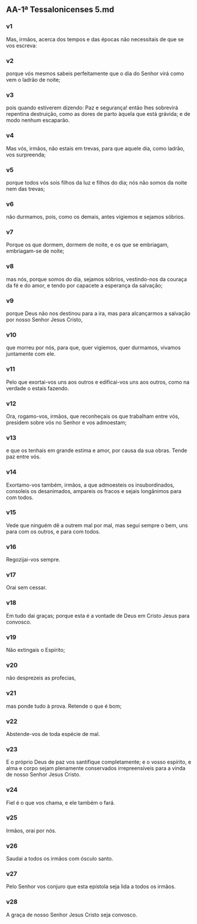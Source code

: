 ## AA-1ª Tessalonicenses 5.md
### v1
 Mas, irmãos, acerca dos tempos e das épocas não necessitais de que se vos escreva:
### v2
 porque vós mesmos sabeis perfeitamente que o dia do Senhor virá como vem o ladrão de noite;
### v3
 pois quando estiverem dizendo: Paz e segurança! então lhes sobrevirá repentina destruição, como as dores de parto àquela que está grávida; e de modo nenhum escaparão.
### v4
 Mas vós, irmãos, não estais em trevas, para que aquele dia, como ladrão, vos surpreenda;
### v5
 porque todos vós sois filhos da luz e filhos do dia; nós não somos da noite nem das trevas;
### v6
 não durmamos, pois, como os demais, antes vigiemos e sejamos sóbrios.
### v7
 Porque os que dormem, dormem de noite, e os que se embriagam, embriagam-se de noite;
### v8
 mas nós, porque somos do dia, sejamos sóbrios, vestindo-nos da couraça da fé e do amor, e tendo por capacete a esperança da salvação;
### v9
 porque Deus não nos destinou para a ira, mas para alcançarmos a salvação por nosso Senhor Jesus Cristo,
### v10
 que morreu por nós, para que, quer vigiemos, quer durmamos, vivamos juntamente com ele.
### v11
 Pelo que exortai-vos uns aos outros e edificai-vos uns aos outros, como na verdade o estais fazendo.
### v12
 Ora, rogamo-vos, irmãos, que reconheçais os que trabalham entre vós, presidem sobre vós no Senhor e vos admoestam;
### v13
 e que os tenhais em grande estima e amor, por causa da sua obras. Tende paz entre vós.
### v14
 Exortamo-vos também, irmãos, a que admoesteis os insubordinados, consoleis os desanimados, ampareis os fracos e sejais longânimos para com todos.
### v15
 Vede que ninguém dê a outrem mal por mal, mas segui sempre o bem, uns para com os outros, e para com todos.
### v16
 Regozijai-vos sempre.
### v17
 Orai sem cessar.
### v18
 Em tudo dai graças; porque esta é a vontade de Deus em Cristo Jesus para convosco.
### v19
 Não extingais o Espírito;
### v20
 não desprezeis as profecias,
### v21
 mas ponde tudo à prova. Retende o que é bom;
### v22
 Abstende-vos de toda espécie de mal.
### v23
 E o próprio Deus de paz vos santifique completamente; e o vosso espírito, e alma e corpo sejam plenamente conservados irrepreensíveis para a vinda de nosso Senhor Jesus Cristo.
### v24
 Fiel é o que vos chama, e ele também o fará.
### v25
 Irmãos, orai por nós.
### v26
 Saudai a todos os irmãos com ósculo santo.
### v27
 Pelo Senhor vos conjuro que esta epístola seja lida a todos os irmãos.
### v28
 A graça de nosso Senhor Jesus Cristo seja convosco.
